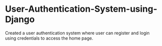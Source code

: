 # User-Authentication-System-using-Django
Created a user authentication system where user can register and login using credentials to access the home page.
